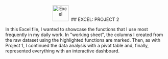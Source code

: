 <div id="header" align="center">
  <img src="https://github.com/sempostma/office365-icons/blob/master/svg/excel.svg" title="Excel" alt="Excel" width="50" height="50"/>&nbsp;
## EXCEL: PROJECT 2
  <div id="header" align="left">

In this Excel file, I wanted to showcase the functions that I use most frequently in my daily work. 
In "working sheet", the columns I created from the raw dataset using the highlighted functions are marked.
Then, as with Project 1, I continued the data analysis with a pivot table and, finally, represented everything with an interactive dashboard.
